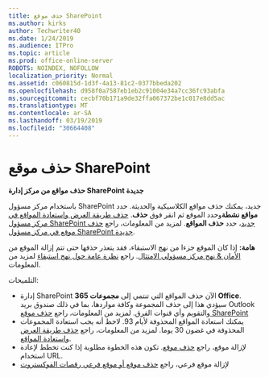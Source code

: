 ```yaml
---
title: حذف موقع SharePoint
ms.author: kirks
author: Techwriter40
ms.date: 1/24/2019
ms.audience: ITPro
ms.topic: article
ms.prod: office-online-server
ROBOTS: NOINDEX, NOFOLLOW
localization_priority: Normal
ms.assetid: c060815d-1d3f-4a13-81c2-0377bbeda202
ms.openlocfilehash: d958f0a7587eb1eb2c91004e34a7cc36fc93abfa
ms.sourcegitcommit: cecbf70b171a9de32ffa067372be1c017e8dd5ac
ms.translationtype: MT
ms.contentlocale: ar-SA
ms.lasthandoff: 03/19/2019
ms.locfileid: "30664408"
---
```

# <a name="delete-a-sharepoint-site"></a>حذف موقع SharePoint
 **حذف مواقع من مركز إدارة SharePoint جديدة**
  
باستخدام مركز مسؤول SharePoint جديد، يمكنك حذف مواقع الكلاسيكية والحديثة. حدد **مواقع نشطة**وحدد الموقع ثم انقر فوق **حذف**. [حذف طريقة العرض واستعادة المواقع في مركز مسؤول SharePoint جديد](https://docs.microsoft.com/sharepoint/view-and-restore-deleted-sites-in-new-admin-center)، حدد **حذف المواقع**. لمزيد من المعلومات، راجع [حذف موقع في مركز مسؤول SharePoint جديدة](https://docs.microsoft.com/en-us/sharepoint/delete-site-collection#delete-a-site-in-the-new-sharepoint-admin-center).
  
**هامة:** إذا كان الموقع جزءا من نهج الاستبقاء، فقد يتعذر حذفها حتى تتم إزالة الموقع من [الأمان &amp; نهج مركز مسؤولي الامتثال](https://protection.office.com/?rfr=AdminCenter#/homepage). راجع [نظرة عامة حول نهج استبقاء](https://docs.microsoft.com/office365/securitycompliance/retention-policies#content-in-onedrive-accounts-and-sharepoint-sites) لمزيد من المعلومات. 
  
التلميحات:
- إدارة SharePoint الآن حذف المواقع التي تنتمي إلى **مجموعات 365 Office**. سيؤدي هذا إلى حذف المجموعة وكافة مواردها، بما في ذلك صندوق بريد Outlook والتقويم وأي قنوات الفرق. لمزيد من المعلومات، راجع [حذف موقع SharePoint](https://docs.microsoft.com/sharepoint/manage-sites-in-new-admin-center#delete-a-site)
- يمكنك استعادة المواقع المحذوفة لأيام 93. لاحظ أنه يجب استعادة المجموعات المحذوفة في غضون 30 يوما. لمزيد من المعلومات، راجع [حذف طريقة العرض واستعادة المواقع](https://docs.microsoft.com/sharepoint/view-and-restore-deleted-sites-in-new-admin-center).
- لإزالة موقع، راجع [حذف موقع](https://docs.microsoft.com/en-us/sharepoint/delete-site-collection#permanently-delete-a-site). تكون هذه الخطوة مطلوبة إذا كنت تخطط لإعادة استخدام URL. 
- لإزالة موقع فرعي، راجع [حذف موقع أو موقع فرعي رقصات الفوكستروت](https://support.office.com/en-us/article/Delete-a-SharePoint-site-or-subsite-bc37b743-0cef-475e-9a8c-8fc4d40179fb#__bkmkshortcut)
  